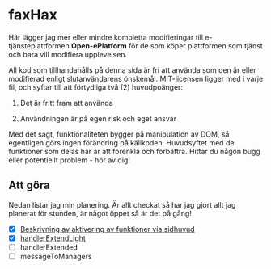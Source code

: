 # faxHax

Här lägger jag mer eller mindre kompletta modifieringar till e-tjänsteplattformen **Open-ePlatform** för de som köper
plattformen som tjänst och bara vill modifiera upplevelsen.

All kod som tillhandahålls på denna sida är fri att använda som den är eller modifierad enligt slutanvändarens önskemål.
MIT-licensen ligger med i varje fil, och syftar till att förtydliga två (2) huvudpoänger:

1. Det är fritt fram att använda

2. Användningen är på egen risk och eget ansvar

Med det sagt, funktionaliteten bygger på manipulation av DOM, så egentligen görs ingen förändring på källkoden.
Huvudsyftet med de funktioner som delas här är att förenkla och förbättra. Hittar du någon bugg eller potentiellt
problem - hör av dig!

## Att göra
Nedan listar jag min planering. Är allt checkat så har jag gjort allt jag planerat för stunden, är något öppet så är det på gång! 

- [x] [Beskrivning av aktivering av funktioner via sidhuvud](headerAndFilemanager)
- [x] [handlerExtendLight](handlerExtendedLight.js)
- [ ] handlerExtended
- [ ] messageToManagers
